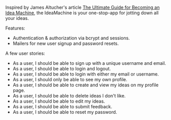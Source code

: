 Inspired by James Altucher's article [The Ultimate Guide for Becoming an Idea Machine](http://www.jamesaltucher.com/2014/05/the-ultimate-guide-for-becoming-an-idea-machine/), the IdeaMachine is your one-stop-app for jotting down all your ideas.

Features:

* Authentication & authorization via bcrypt and sessions.
* Mailers for new user signup and password resets. 

A few user stories:

* As a user, I should be able to sign up with a unique username and email.
* As a user, I should be able to login and logout.
* As a user, I should be able to login with either my email or username.
* As a user, I should only be able to see my own profile.
* As a user, I should be able to create and view my ideas on my profile page.
* As a user, I should be able to delete ideas I don't like.
* As a user, I should be able to edit my ideas.
* As a user, I should be able to submit feedback.
* As a user, I should be able to reset my password.